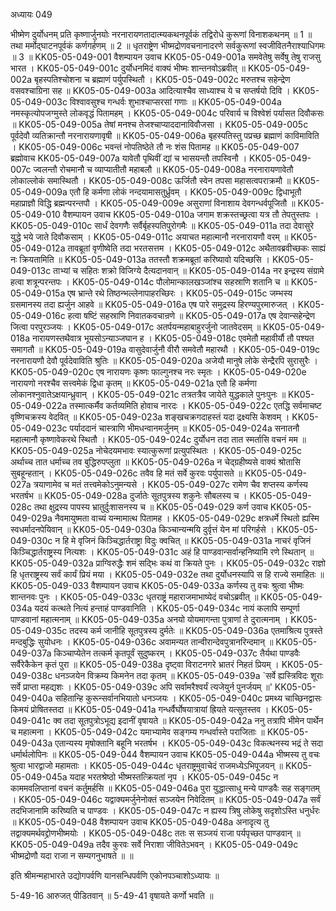 अध्यायः 049

भीष्मेण दुर्योधनम् प्रति कृष्णार्जुनयोः नरनारायणतादात्म्यकथनपूर्वकं तद्विरोधे कुरूणां विनाशकथनम् ॥ 1 ॥ तथा मर्मोद्घाटनपूर्वकं कर्णगर्हणम् ॥ 2 ॥ धृतराष्ट्रेण भीष्मद्रोणवचनानादरणे सर्वकुरूणां स्वजीवितनैराश्याधिगमः ॥ 3 ॥
KK05-05-049-001	वैशम्पायन उवाच 
KK05-05-049-001a	समवेतेषु सर्वेषु तेषु राजसु भारत ।
KK05-05-049-001c	दुर्योधनमिदं वाक्यं भीष्मः शान्तनवोऽब्रवीत् ॥
KK05-05-049-002a	बृहस्पतिश्चोशना च ब्रह्माणं पर्युपस्थितौ ।
KK05-05-049-002c	मरुतश्च सहेन्द्रेण वसवश्चाग्रिना सह ॥
KK05-05-049-003a	आदित्याश्चैव साध्याश्च ये च सप्तर्षयो दिवि ।
KK05-05-049-003c	विश्वावसुश्च गन्धर्वः शुभाश्चाप्सरसां गणाः ॥
KK05-05-049-004a	नमस्कृत्योपजग्मुस्ते लोकवृद्धं पितामहम् ।
KK05-05-049-004c	परिवार्य च विश्वेशं पर्यासत दिवौकसः ॥
KK05-05-049-005a	तेषां मनश्च तेजश्चाप्याददानाविवौजसा ।
KK05-05-049-005c	पूर्वदेवौ व्यतिक्रान्तौ नरनारायणावृषी ॥
KK05-05-049-006a	बृहस्पतिस्तु पप्रच्छ ब्रह्माणं काविमाविति ।
KK05-05-049-006c	भवन्तं नोपतिष्ठेते तौ नः शंस पितामह ॥
KK05-05-049-007	ब्रह्मोवाच 
KK05-05-049-007a	यावेतौ पृथिवीं द्यां च भासयन्तौ तपस्विनौ ।
KK05-05-049-007c	ज्वलन्तौ रोचमानौ च व्याप्यातीतौ महाबलौ ॥
KK05-05-049-008a	नरनारायणावेतौ लोकाल्लोकं समास्थितौ ।
KK05-05-049-008c	ऊर्जितौ स्वेन तपसा महासत्वपराक्रमौ ॥
KK05-05-049-009a	एतौ हि कर्मणा लोकं नन्दयामासतुर्ध्रुवम् ।
KK05-05-049-009c	द्विधाभूतौ महाप्राज्ञौ विद्धि ब्रह्मन्परन्तपौ ।
KK05-05-049-009e	असुराणां विनाशाय देवगन्धर्वपूजितौ ॥
KK05-05-049-010	वैशम्पायन उवाच 
KK05-05-049-010a	जगाम शक्रस्तच्छ्रत्वा यत्र तौ तेपतुस्तपः ।
KK05-05-049-010c	सार्धं देवगणैः सर्वैर्बृहस्पतिपुरोगमैः ॥
KK05-05-049-011a	तदा देवासुरे युद्धे भये जाते दिवौकसाम् ।
KK05-05-049-011c	अयाचत महात्मानौ नरनारायणौ वरम् ॥
KK05-05-049-012a	तावब्रूतां वृणीष्वेति तदा भरतसत्तम ।
KK05-05-049-012c	अथैतावब्रवीच्छकः साह्यं नः क्रियतामिति ॥
KK05-05-049-013a	ततस्तौ शक्रमब्रूतां करिष्यावो यदिच्छसि ।
KK05-05-049-013c	ताभ्यां च सहितः शक्रो विजिग्ये दैत्यदानवान् ॥
KK05-05-049-014a	नर इन्द्रस्य संग्रामे हत्वा शत्रून्परन्तपः ।
KK05-05-049-014c	पौलोमान्कालखञ्जांश्च सहस्राणि शतानि च ॥
KK05-05-049-015a	एष भ्रान्ते रथे तिष्ठन्भल्लेनापाहरच्छिरः ।
KK05-05-049-015c	जम्भस्य ग्रसमानस्य तदा ह्यर्जुन आहवे ॥
KK05-05-049-016a	एष पारे समुद्रस्य हिरण्यपुरमारुजत् ।
KK05-05-049-016c	हत्वा षष्टिं सहस्राणि निवातकवचान्रणे ॥
KK05-05-049-017a	एष देवान्सहेन्द्रेण जित्वा परपुरञ्जयः ।
KK05-05-049-017c	अतर्पयन्महाबाहुरर्जुनो जातवेदसम् ॥
KK05-05-049-018a	नारायणस्तथैवात्र भूयसोऽन्याञ्जघान ह ।
KK05-05-049-018c	एवमेतौ महावीर्यौ तौ पश्यत समागतौ ॥
KK05-05-049-019a	वासुदेवार्जुनौ वीरौ समवेतौ महारथौ ।
KK05-05-049-019c	नरनारायणौ देवौ पूर्वदेवाविति श्रुतिः ॥
KK05-05-049-020a	अजेयौ मानुषे लोके सेन्द्रैरपि सुरासुरैः ।
KK05-05-049-020c	एष नारायणः कृष्णः फाल्गुनश्च नरः स्मृतः ।
KK05-05-049-020e	नारायणो नरश्चैव सत्त्वमेकं द्विधा कृतम् ॥
KK05-05-049-021a	एतौ हि कर्मणा लोकानश्नुवातेऽक्षयान्ध्रुवान् ।
KK05-05-049-021c	तत्रतत्रैव जायेते युद्धकाले पुनःपुनः ॥
KK05-05-049-022a	तस्मात्कर्मैव कर्तव्यमिति होवाच नारदः ।
KK05-05-049-022c	एतद्धि सर्वमाचष्ट वृष्णिचक्रस्य वेदवित् ॥
KK05-05-049-023a	शङ्खचक्रगदाहस्तं यदा द्रक्ष्यसि केशवम् ।
KK05-05-049-023c	पर्याददानं चास्त्राणि भीमधन्वानमर्जुनम् ॥
KK05-05-049-024a	सनातनौ महात्मानौ कृष्णावेकरथे स्थितौ ।
KK05-05-049-024c	दुर्योधन तदा तात स्मर्तासि वचनं मम ॥
KK05-05-049-025a	नोचेदयमभावः स्यात्कुरूणां प्रत्युपस्थितः ।
KK05-05-049-025c	अर्थाच्च तात धर्माच्च तव बुद्धिरुपप्लुता ॥
KK05-05-049-026a	न चेद्ग्रहीष्यसे वाक्यं श्रोतासि सुबहून्हतान् ।
KK05-05-049-026c	तवैव हि मतं सर्वे कुरवः पर्युपासते ॥
KK05-05-049-027a	त्रयाणामेव च मतं तत्त्वमेकोऽनुमन्यसे ।
KK05-05-049-027c	रामेण चैव शप्तस्य कर्णस्य भरतर्षभ ॥
KK05-05-049-028a	दुर्जातेः सूतपुत्रस्य शकुनेः सौबलस्य च ।
KK05-05-049-028c	तथा क्षुद्रस्य पापस्य भ्रातुर्दुःशासनस्य च ॥
KK05-05-049-029	कर्ण उवाच 
KK05-05-049-029a	नैवमायुष्मता वाच्यं यन्मामात्थ पितामह ।
KK05-05-049-029c	क्षत्रधर्मे स्थितो ह्यस्मि स्वधर्मादनपेयिवान् ॥
KK05-05-049-030a	किञ्चान्यन्मयि दुर्वृत्तं येन मां परिगर्हसे ।
KK05-05-049-030c	न हि मे वृजिनं किञ्चिद्धार्तराष्ट्रा विदुः क्वचित् ॥
KK05-05-049-031a	नाचरं वृजिनं किञ्चिद्धार्तराष्ट्रस्य नित्यशः ।
KK05-05-049-031c	अहं हि पाण्डवान्सर्वान्हनिष्यामि रणे स्थितान् ॥
KK05-05-049-032a	प्राग्विरुद्धैः शमं सद्भिः कथं वा क्रियते पुनः ।
KK05-05-049-032c	राज्ञो हि धृतराष्ट्रस्य सर्वं कार्यं प्रियं मया ।
KK05-05-049-032e	तथा दुर्योधनस्यापि स हि राज्ये समाहितः ॥
KK05-05-049-033	वैशम्पायन उवाच 
KK05-05-049-033a	कर्णस्य तु वचः श्रुत्वा भीष्मः शान्तनवः पुनः ।
KK05-05-049-033c	धृतराष्ट्रं महाराजमाभाष्येदं वचोऽब्रवीत् ॥
KK05-05-049-034a	यदयं कत्थते नित्यं हन्ताहं पाण्डवानिति ।
KK05-05-049-034c	नायं कलापि सम्पूर्णा पाण्डवानां महात्मनाम् ॥
KK05-05-049-035a	अनयो योयमागन्ता पुत्राणां ते दुरात्मनाम् ।
KK05-05-049-035c	तदस्य कर्म जानीहि सूतपुत्रस्य दुर्मतेः ॥
KK05-05-049-036a	एतमाश्रित्य पुत्रस्ते मन्दबुद्धिः सुयोधनः ।
KK05-05-049-036c	अवामन्यत तान्वीरान्देवपुत्रानरिन्दमान् ॥
KK05-05-049-037a	किञ्चाप्येतेन तत्कर्म कृतपूर्वं सुदुष्करम् ।
KK05-05-049-037c	तैर्यथा पाण्डवैः सर्वैरेकैकेन कृतं पुरा ॥
KK05-05-049-038a	दृष्ट्वा विराटनगरे भ्रातरं निहतं प्रियम् ।
KK05-05-049-038c	धनञ्जयेन विक्रम्य किमनेन तदा कृतम् ॥
KK05-05-049-039a	`सर्वे ह्यस्त्रिविदः शूराः सर्वे प्राप्ता महद्यशः ।
KK05-05-049-039c	अपि सर्वामरैश्वर्यं त्यजेयुर्न पुनर्जयम् ॥'
KK05-05-049-040a	सहितान्हि कुरून्सर्वानभियातो धनञ्जयः ।
KK05-05-049-040c	प्रमथ्य चाच्छिनद्वासः किमयं प्रोषितस्तदा ॥
KK05-05-049-041a	गन्धर्वैर्घोषयात्रायां ह्रियते यत्सुतस्तव ।
KK05-05-049-041c	क्व तदा सूतपुत्रोऽभूद्य इदानीं वृषायते ॥
KK05-05-049-042a	ननु तत्रापि भीमेन पार्थेन च महात्मना ।
KK05-05-049-042c	यमाभ्यामेव सङ्गम्य गन्धर्वास्ते पराजिताः ॥
KK05-05-049-043a	एतान्यस्य मृषोक्तानि बहूनि भरतर्षभ ।
KK05-05-049-043c	विकत्थनस्य भद्रं ते सदा धर्मार्थलोपिनः ॥
KK05-05-049-044	वैशम्पायन उवाच 
KK05-05-049-044a	भीष्मस्य तु वचः श्रुत्वा भारद्वाजो महामताः ।
KK05-05-049-044c	धृतराष्ट्रमुवाचेदं राजमध्येऽभिपूजयन् ॥
KK05-05-049-045a	यदाह भरतश्रेष्ठो भीष्मस्तत्क्रियतां नृप ।
KK05-05-049-045c	न काममवलिप्तानां वचनं कर्तुमर्हसि ॥
KK05-05-049-046a	पुरा युद्धात्साधु मन्ये पाण्डवैः सह सङ्गतम् ।
KK05-05-049-046c	यद्वाक्यमर्जुनेनोक्तं सञ्जयेन निवेदितम् ॥
KK05-05-049-047a	सर्वं तदभिजानामि करिष्यति च पाण्डवः ।
KK05-05-049-047c	न ह्यस्य त्रिषु लोकेषु सदृशोऽस्ति धनुर्धरः ॥
KK05-05-049-048	वैशम्पायन उवाच 
KK05-05-049-048a	अनादृत्य तु तद्वाक्यमर्थवद्द्रोणभीष्मयोः ।
KK05-05-049-048c	ततः स सञ्जयं राजा पर्यपृच्छत पाण्डवान् ॥
KK05-05-049-049a	तदैव कुरवः सर्वे निराशा जीवितेऽभवन् ।
KK05-05-049-049c	भीष्मद्रोणौ यदा राजा न सम्यगनुभाषते ॥ ॥

इति श्रीमन्महाभारते उद्योगपर्वणि यानसन्धिपर्वणि एकोनपञ्चाशोऽध्यायः ॥

5-49-16 आरुजत् पीडितवान् ॥ 5-49-41 वृषायते कर्णो भवति ॥
